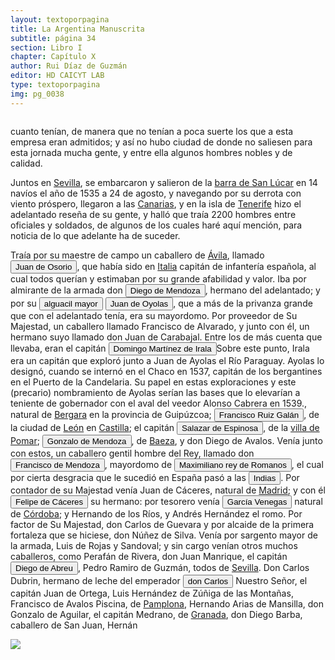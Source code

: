 ```yaml
---
layout: textoporpagina
title: La Argentina Manuscrita
subtitle: página 34
section: Libro I
chapter: Capítulo X
author: Rui Díaz de Guzmán
editor: HD CAICYT LAB
type: textoporpagina
img: pg_0038
---
```


<div class="row">
    <div class="column">
<p>cuanto tenían, de manera que no tenían a poca suerte los que a esta empresa eran admitidos; y así no hubo ciudad de donde no saliesen para esta jornada mucha gente, y entre ella algunos hombres nobles y de calidad.</p> 

<p>Juntos en <a href="https://recogito.pelagios.org/document/wzqxhk0h3vpikm/part/1/edit#972cb258-99c0-459c-894c-4ed576ce0ffd" target="_blank">Sevilla</a>, se embarcaron y salieron de la <a href="https://recogito.pelagios.org/document/wzqxhk0h3vpikm/part/1/edit#9b1299e7-135a-4bb6-bd63-118ff936d088" target="_blank">barra de San Lúcar</a> en 14 navíos el año de 1535 a 24 de agosto, y navegando por su derrota con viento próspero, llegaron a las <a href="https://recogito.pelagios.org/document/wzqxhk0h3vpikm/part/1/edit#9e7d92a2-3906-431a-b7c9-eb9266cfddac" target="_blank">Canarias</a>, y en la isla de <a href="https://recogito.pelagios.org/document/wzqxhk0h3vpikm/part/1/edit#129ce37f-9154-4aa5-a6bc-03a0a1434528" target="_blank">Tenerife</a> hizo el adelantado reseña de su gente, y halló que traía 2200 hombres entre oficiales y soldados, de algunos de los cuales haré aquí mención, para noticia de lo que adelante ha de suceder.</p>

<p>Traía por su maestre de campo un caballero de <a href="https://recogito.pelagios.org/document/wzqxhk0h3vpikm/part/1/edit#1465cfec-6adc-4580-8cf8-e1674b77504a" target="_blank">Ávila</a>, llamado <button class="balloon" data-balloon-pos="up" data-balloon-length="large" data-balloon="Juan de Osorio (1511-1536), capitán de la expedición de Pedro de Mendoza. Cuando la armada llegó a la región de Río de Janeiro, fue acusado de intentar un motín contra el adelantado y ejecutado por su orden en el acto junto a otros supuestos conjurados. Esto repercutió muy negativamente entre gran parte de los hombres de la armada, quienes consideraban a Osorio un hombre valiente y respetable. Las extrañas circuntancias de su acusación y muerte fueron consideradas luego como un presagio (cuando no la causa directa) de las dificutades de la conquista en el Río de la Plata. De ello se hicieron eco Gonzalo de Oviedo en su Historia General y Natural de las Indias (Libro XXIII, Capítulo VIII) y Martín del Barco Centenera en su Argentina.">Juan de Osorio</button>, que había sido en <a href="https://recogito.pelagios.org/document/wzqxhk0h3vpikm/part/1/edit#1fd4b447-09b2-4ae8-80e6-322dda566d6b" target="_blank">Italia</a> capitán de infantería española, al cual todos querían y estimaban por su grande afabilidad y valor. Iba por almirante de la armada don <button class="balloon" data-balloon-pos="up" data-balloon-length="large" data-balloon="Diego de Mendoza, hermano de Pedro. Murió en un enfrentamiento con nativos cerca de Buenos Aires, el día de Corpus Christi de 1536.">Diego de Mendoza</button>, hermano del adelantado; y por su <button class="balloon" data-balloon-pos="up" data-balloon-length="large" data-balloon="En este caso, Juan de Ayolas.">alguacil mayor</button> <button class="balloon" data-balloon-pos="up" data-balloon-length="large" data-balloon="Refiere a Juan de Ayolas (Briviesca de la Bureba, Corona de Castilla, 1493 o ¿ca. 1510? – Candelaria del Chaco Boreal, gobernación del Río de la Plata y del Paraguay, 1538) era un explorador español que fuera vecino fundador de la primera Buenos Aires, acompañando al adelantado Pedro de Mendoza, y que nominalmente fuera nombrado como teniente de gobernador general de Asunción en 1537, para convertirse al poco tiempo y en forma igualmente nominal en gobernador del Río de la Plata y del Paraguay pero nunca ejercería como tal por estar en plena exploración.">Juan de Oyolas</button>, que a más de la privanza grande que con el adelantado tenía, era su mayordomo. Por proveedor de Su Majestad, un caballero llamado Francisco de Alvarado, y junto con él, un hermano suyo llamado don Juan de Carabajal. Entre los de más cuenta que llevaba, eran el capitán <button class="balloon" data-balloon-pos="up" data-balloon-length="large" data-balloon="Domingo Martínez de Irala (Vergara de la Hermandad de Guipúzcoa, Corona de Castilla, 1509 - Asunción del Paraguay, Virreinato del Perú, 3 de octubre de 1556) fue un conquistador, explorador y colonizador español que como lugarteniente de Juan de Ayolas quien lo nombrara interinamente hasta que regresara como teniente de gobernador de La Candelaria en 1537, luego lo sería de hecho, y posteriormente elegido por el pueblo según real cédula, como teniente de gobernador general de Asunción.Ocupó tres veces el cargo de gobernador interino del Río de la Plata y del Paraguay, en los períodos de 1539 a 1542, de 1544 hasta 1548 y por último desde 1549. El emperador Carlos V lo nombraría definitivamente como titular en el cargo gubernamental en el año 1555, que lo ostentaría hasta su fallecimiento.En 1543 fundó en el Chaco Boreal el Puerto de los Reyes, a orillas del río Paraguay y del pantano de los Jarayes, sobre las costas de la laguna La Gaiba.">Domingo Martínez de Irala</button><note target="recogito-b193802f-4bcf-4846-9a14-2f21c31493f6" resp="mjgandini">Sobre este punto, Irala era un capitán que exploró junto a Juan de Ayolas el Río Paraguay. Ayolas lo designó, cuando se internó en el Chaco en 1537, capitán de los bergantines en el Puerto de la Candelaria. Su papel en estas exploraciones y este (precario) nombramiento de Ayolas serían las bases que lo elevarían a teniente de gobernador con el aval del veedor Alonso Cabrera en 1539.</note>, natural de <a href="https://recogito.pelagios.org/document/wzqxhk0h3vpikm/part/1/edit#42365c32-61e3-43b5-bfda-d230ee6455bf" target="_blank">Bergara</a> en la provincia de Guipúzcoa; <button class="balloon" data-balloon-pos="up" data-balloon-length="large" data-balloon="Francisco Ruiz Galán, capitán de la armada de Pedro de Mendoza y uno de sus más cercanos colaboradores. Fue nombrado por el adelantado como gobernador del puerto de Buenos Aires. Galán fue así una importatante figura política de la región rioplatense, al punto de disputarle a Domingo de Irala la dirección de la provincia entre 1537 y 1539. Tras ello se pierden sus huellas documentales, por lo que se lo presume muerto antes de 1542.">Francisco Ruiz Galán</button>, de la ciudad de <a href="https://recogito.pelagios.org/document/wzqxhk0h3vpikm/part/1/edit#678bb0f8-c2dc-44a9-b8c9-7e24c530bc3b" target="_blank">León</a> en <a href="https://recogito.pelagios.org/document/wzqxhk0h3vpikm/part/1/edit#afbfcb21-dece-4c74-9314-a9782e3f3725" target="_blank">Castilla</a>; el capitán <button class="balloon" data-balloon-pos="up" data-balloon-length="large" data-balloon="Juan de Salazar y Espinoza (1508-1560) fue una de las figuras políticas más importantes de la temprana colonización del Río de la Plata. Fue un capitán de Pedro de Mendoza a quien el Adelantado le encargó la importante   misión de seguir la huella de Juan de Ayolas río arriba. En 1537 fundó un fuerte en la confluencia de los ríos Paraguay y Pilcomayo, con el acuerdo de los guaraníes carios de la región. De hecho, Salazar fue uno de los primeros capitanes en emparentase con los caciques carios y se constituyó en uno de los negociadores españoles más eficaces y respectados entre ellos. Juan de Salazar aceptó a Domingo de Irala como teniente de gobernador en 1539, aunque después pareció alinearse más bien con el adelantado Álvar Núñez Cabeza de Vaca. De hecho, fue nombrado por este último como su teniente de gobernador una vez encarcelado por la facción de Domingo de Irala. Esto le valió se expulsado de la provincia con Cabeza de Vaca en 1545. En 1550 volvió a embarcarse hacia el Río de la Plata con el cargo de regidor en la armada de Juan de Sanabria. Recién llegaría a Asunción en 1555, donde fue reconocido como Regidor y Tesorero después de reconocer a Irala como gobernador, de acuerdo al nombramiento regio que había recibido.">Salazar de Espinosa</button>, de la <a href="https://recogito.pelagios.org/document/wzqxhk0h3vpikm/part/1/edit#c5397d01-f44b-44d1-a00f-bcf67af8d646" target="_blank">villa de Pomar</a>; <button class="balloon" data-balloon-pos="up" data-balloon-length="large" data-balloon="Gonzalo de Mendoza (m. 1558) fue un destacado capitán de la armada de Pedro de Mendoza y luego de la conqusita del Río de la Plata y Paraguay. Realizó varios viajes desde le puerto de Buenos Aires a la costa de Brasil con la intención de obtener bastimentos y trajo consigo varios náufragos y lenguas instalados en el Brasil. Ya en el Paraguay, fue uno de los primeros capitanes españoles en emparentarse con los caciques carios de las cercanías de Asunción. Ocupó importantes cargos políticos y militares bajo los gobiernos de Domingo de Irala y Álvar Núñez Cabeza de Vaca, actuando como teniente de gobernador y como gobernador interino. Bibliografía: Lafuente Machain, Ricardo, Conquistadores del Río de la Plata, Buenos Aires, Amorrurtu, 1937.">Gonzalo de Mendoza</button>, de <a href="https://recogito.pelagios.org/document/wzqxhk0h3vpikm/part/1/edit#98fd3054-6ab6-4943-8165-d7ab291845d3" target="_blank">Baeza</a>, y don Diego de Avalos. Venía junto con estos, un caballero gentil hombre del Rey, llamado don <button class="balloon" data-balloon-pos="up" data-balloon-length="large" data-balloon="Don Francisco de Mendoza (n. 1515-1547), capitán de la caballería. Sus actuaciones incluyen haber mediado entre Domingo de Irala y Ruiz Galán en 1537 y 1539, participado en la represión del levantamiento de cacique guarambarense Aracaré y ser parte de la facción de Domingo de Irala contra la de Cabeza de Vaca en 1545. De hecho, sirvió como teniente de gobernador bajo su administración cuando Irala condujo una entrada al Chaco en 1547. En esta circunstancia, los partidarios de Cabeza de Vaca recusaron su nombramiento y tras haber instaurado a Diego de Abreu como gobernador, ejecutaron a Mendoza.">Francisco de Mendoza</button>, mayordomo de <button class="balloon" data-balloon-pos="up" data-balloon-length="large" data-balloon="Maximiliano I de Habsburgo (1459-1519), Archiduque de Austria, rey de Romanos y emperador electo del Sacro Imperio Romano Germánico (1508-1519).">Maximiliano rey de Romanos</button>, el cual por cierta desgracia que le sucedió en España pasó a las <button class="balloon" data-balloon-pos="up" data-balloon-length="large" data-balloon="Las Indias Occidentales, una forma muy extendida de denominar a América en todo el período colonial.">Indias</button>. Por contador de su Majestad venía Juan de Cáceres, natural de <a href="https://recogito.pelagios.org/document/wzqxhk0h3vpikm/part/1/edit#fa4bd892-39c7-49d9-a636-0feb8abd04ca" target="_blank">Madrid</a>; y con él <button class="balloon" data-balloon-pos="up" data-balloon-length="large" data-balloon="Felipe de Cáceres cumplió funciones como contador y tesorero en la armada de Pedro de Mendoza y luego, en la conquista del Río de la Plata. Uno de los líderes de la facción contraria Cabeza de Vaca, estuvo implicado en todas las maniobras que condujeron a su destitución, prisión y destierro.">Felipe de Cáceres</button> su hermano: por tesorero venía <button class="balloon" data-balloon-pos="up" data-balloon-length="large" data-balloon="Garci Venegas (c. 1541-) Expedicionario con Pedro de Mendoza, capitán del puerto de Buena Esperanza y luego prestó varios servicios en Asunción bajo las órdenes de Domingo de Irala, de quien recibió el cargo de Regidor de su Cabildo. Este le encargó que saliera al encuentro de las balsas que Cabeza de Vaca había enviado por el Paraná cuando realizó su entrada en la región. Cabeza de Vaca lo encarceló por ejercer el cargo de tesorero sin nombramiento real en 1543. Participó activamente en el derrocamiento del segundo adelantado y lo acompañó a España para seguir los procesos en su contra. Murió allí poco después.">García Venegas</button> natural de <a href="https://recogito.pelagios.org/document/wzqxhk0h3vpikm/part/1/edit#4766e6af-b820-437a-89da-3ee4b7bde3d0" target="_blank">Córdoba</a>; y Hernando de los Ríos, y Andrés Hernández el romo. Por factor de Su Majestad, don Carlos de Guevara y por alcaide de la primera fortaleza que se hiciese, don Núñez de Silva. Venía por sargento mayor de la armada, Luis de Rojas y Sandoval; y sin cargo venían otros muchos caballeros, como Perafán de Rivera, don Juan Manrique, el capitán <button class="balloon" data-balloon-pos="up" data-balloon-length="large" data-balloon="Diego de Abreu (m. 1549). Expedicionario que entró al Río de la Plata con Pedro de Mendoza. Durante los conflictos entre las facciones de Cabeza de Vaca y Domingo de Irala tomó partida por la del gobernador, al punto que en 1547, fue nombrado él mismo gobernador interino por los vecinos leales al segundo adelantado aprovechando la partida de Domingo de Irala de la ciudad de Asunción. Finalmente este se impondría y Abreu fue ajusticiado en 1549.">Diego de Abreu</button>, Pedro Ramiro de Guzmán, todos de <a href="https://recogito.pelagios.org/document/wzqxhk0h3vpikm/part/1/edit#22600c9b-6d82-4bb5-ae23-1ee7da5c71ec" target="_blank">Sevilla</a>. Don Carlos Dubrin, hermano de leche del emperador <button class="balloon" data-balloon-pos="up" data-balloon-length="large" data-balloon="Carlos I de España, V de Alemania (1500-1558) fue rey de España entre 1516 y 1558 y Emperador de Alemancia entre 1520-1558. Heredó y consolidó un amplio conjunto territorial dinástico que incluía territorios en España, Italia, los Países Bajos y Alemania.">don Carlos</button> Nuestro Señor, el capitán Juan de Ortega, Luis Hernández de Zúñiga de las Montañas, Francisco de Avalos Piscina, de <a href="https://recogito.pelagios.org/document/wzqxhk0h3vpikm/part/1/edit#5e004611-3f41-4738-b7c8-a1f2d97f2de9" target="_blank">Pamplona</a>, Hernando Arias de Mansilla, don Gonzalo de Aguilar, el capitán Medrano, de <a href="https://recogito.pelagios.org/document/wzqxhk0h3vpikm/part/1/edit#f6723a94-cb3b-4e18-94a9-3d1b09d778d3" target="_blank">Granada</a>, don Diego Barba, caballero de San Juan, Hernán </p>    </div>

<div class="column">
<a href="{{site.baseurl}}/assets/img/argentina_manuscrita/{{page.img}}.jpg"><img src="{{site.baseurl}}/assets/img/argentina_manuscrita/{{page.img}}.jpg"></a>
</div>
</div>